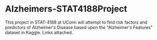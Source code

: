 # Alzheimers-STAT4188Project
This project in STAT-4188 at UConn will attempt to find risk factors and predictors of Alzheimer's Disease based upon the "Alzheimer's Features" dataset in Kaggle. Links attached.
